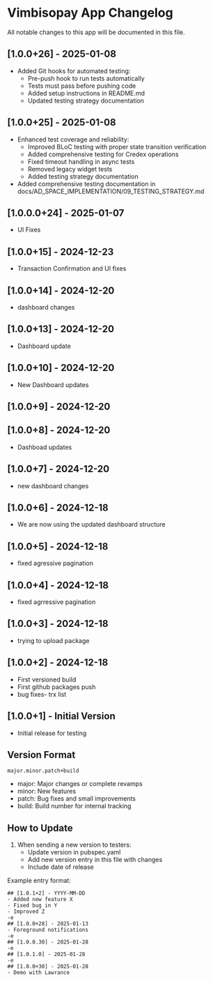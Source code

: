 # Vimbisopay App Changelog

All notable changes to this app will be documented in this file.

## [1.0.0+26] - 2025-01-08
- Added Git hooks for automated testing:
  - Pre-push hook to run tests automatically
  - Tests must pass before pushing code
  - Added setup instructions in README.md
  - Updated testing strategy documentation

## [1.0.0+25] - 2025-01-08
- Enhanced test coverage and reliability:
  - Improved BLoC testing with proper state transition verification
  - Added comprehensive testing for Credex operations
  - Fixed timeout handling in async tests
  - Removed legacy widget tests
  - Added testing strategy documentation
- Added comprehensive testing documentation in docs/AD_SPACE_IMPLEMENTATION/09_TESTING_STRATEGY.md

## [1.0.0.0+24] - 2025-01-07
- UI Fixes

## [1.0.0+15] - 2024-12-23
- Transaction Confirmation and UI fixes

## [1.0.0+14] - 2024-12-20
- dashboard changes

## [1.0.0+13] - 2024-12-20
- Dashboard update

## [1.0.0+10] - 2024-12-20
- New Dashboard updates

## [1.0.0+9] - 2024-12-20

## [1.0.0+8] - 2024-12-20
- Dashboad updates

## [1.0.0+7] - 2024-12-20
- new dashboard changes

## [1.0.0+6] - 2024-12-18
- We are now using the updated dashboard structure 

## [1.0.0+5] - 2024-12-18
- fixed agressive pagination

## [1.0.0+4] - 2024-12-18
- fixed agrressive pagination

## [1.0.0+3] - 2024-12-18
- trying to upload package

## [1.0.0+2] - 2024-12-18
- First versioned build
- First github packages push
- bug fixes- trx list

## [1.0.0+1] - Initial Version
- Initial release for testing

## Version Format
`major.minor.patch+build`
- major: Major changes or complete revamps
- minor: New features
- patch: Bug fixes and small improvements
- build: Build number for internal tracking

## How to Update
1. When sending a new version to testers:
   - Update version in pubspec.yaml
   - Add new version entry in this file with changes
   - Include date of release

Example entry format:
```
## [1.0.1+2] - YYYY-MM-DD
- Added new feature X
- Fixed bug in Y
- Improved Z
-e 
## [1.0.0+28] - 2025-01-13
- Foreground notifications
-e 
## [1.0.0.30] - 2025-01-28
-e 
## [1.0.1.0] - 2025-01-28
-e 
## [1.0.0+30] - 2025-01-28
- Demo with Lawrance
